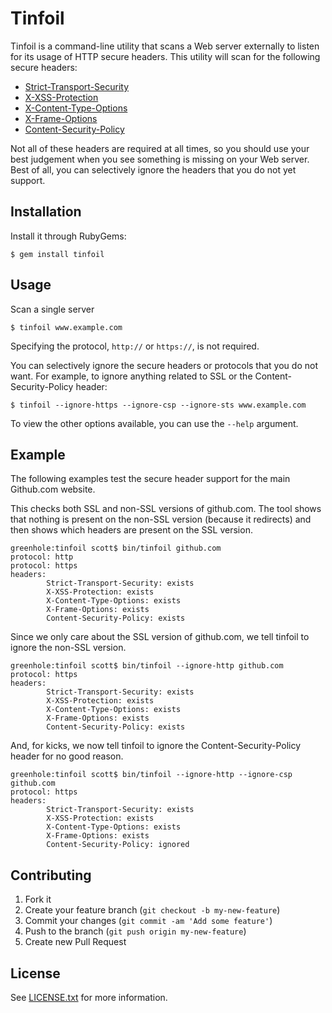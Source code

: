 # Tinfoil

Tinfoil is a command-line utility that scans a Web server externally to listen for its usage of HTTP secure headers.  This utility will scan for the following secure headers:

* [Strict-Transport-Security](http://tools.ietf.org/html/rfc6797)
* [X-XSS-Protection](http://blogs.msdn.com/b/ie/archive/2008/07/02/ie8-security-part-iv-the-xss-filter.aspx)
* [X-Content-Type-Options](http://blogs.msdn.com/b/ie/archive/2008/09/02/ie8-security-part-vi-beta-2-update.aspx)
* [X-Frame-Options](http://tools.ietf.org/html/draft-ietf-websec-x-frame-options-01)
* [Content-Security-Policy](http://www.w3.org/TR/CSP/)

Not all of these headers are required at all times, so you should use your best judgement when you see something is missing on your Web server.  Best of all, you can selectively ignore the headers that you do not yet support.

## Installation

Install it through RubyGems:

    $ gem install tinfoil

## Usage

Scan a single server

    $ tinfoil www.example.com

Specifying the protocol, ``http://`` or ``https://``, is not required.

You can selectively ignore the secure headers or protocols that you do not want.  For example, to ignore anything related to SSL or the Content-Security-Policy header:

    $ tinfoil --ignore-https --ignore-csp --ignore-sts www.example.com

To view the other options available, you can use the ``--help`` argument.

## Example

The following examples test the secure header support for the main Github.com website.

This checks both SSL and non-SSL versions of github.com.  The tool shows that nothing is present on the non-SSL version (because it redirects) and then shows which headers are present on the SSL version.

    greenhole:tinfoil scott$ bin/tinfoil github.com
    protocol: http
    protocol: https
    headers:
            Strict-Transport-Security: exists
            X-XSS-Protection: exists
            X-Content-Type-Options: exists
            X-Frame-Options: exists
            Content-Security-Policy: exists

Since we only care about the SSL version of github.com, we tell tinfoil to ignore the non-SSL version.

    greenhole:tinfoil scott$ bin/tinfoil --ignore-http github.com
    protocol: https
    headers:
            Strict-Transport-Security: exists
            X-XSS-Protection: exists
            X-Content-Type-Options: exists
            X-Frame-Options: exists
            Content-Security-Policy: exists

And, for kicks, we now tell tinfoil to ignore the Content-Security-Policy header for no good reason.

    greenhole:tinfoil scott$ bin/tinfoil --ignore-http --ignore-csp github.com
    protocol: https
    headers:
            Strict-Transport-Security: exists
            X-XSS-Protection: exists
            X-Content-Type-Options: exists
            X-Frame-Options: exists
            Content-Security-Policy: ignored

## Contributing

1. Fork it
2. Create your feature branch (`git checkout -b my-new-feature`)
3. Commit your changes (`git commit -am 'Add some feature'`)
4. Push to the branch (`git push origin my-new-feature`)
5. Create new Pull Request

## License

See [LICENSE.txt](LICENSE.txt) for more information.

